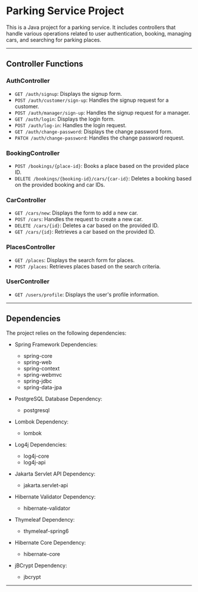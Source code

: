 # Parking Service Project
This is a Java project for a parking service. It includes controllers that handle various operations related to user authentication, booking, managing cars, and searching for parking places.
___
## Controller Functions

### AuthController

- `GET /auth/signup`: Displays the signup form.
- `POST /auth/customer/sign-up`: Handles the signup request for a customer.
- `POST /auth/manager/sign-up`: Handles the signup request for a manager.
- `GET /auth/login`: Displays the login form.
- `POST /auth/log-in`: Handles the login request.
- `GET /auth/change-password`: Displays the change password form.
- `PATCH /auth/change-password`: Handles the change password request.

### BookingController

- `POST /bookings/{place-id}`: Books a place based on the provided place ID.
- `DELETE /bookings/{booking-id}/cars/{car-id}`: Deletes a booking based on the provided booking and car IDs.

### CarController

- `GET /cars/new`: Displays the form to add a new car.
- `POST /cars`: Handles the request to create a new car.
- `DELETE /cars/{id}`: Deletes a car based on the provided ID.
- `GET /cars/{id}`: Retrieves a car based on the provided ID.

### PlacesController

- `GET /places`: Displays the search form for places.
- `POST /places`: Retrieves places based on the search criteria.

### UserController

- `GET /users/profile`: Displays the user's profile information.
___
## Dependencies
The project relies on the following dependencies:

- Spring Framework Dependencies:
    - spring-core
    - spring-web
    - spring-context
    - spring-webmvc
    - spring-jdbc
    - spring-data-jpa

- PostgreSQL Database Dependency:
    - postgresql

- Lombok Dependency:
    - lombok

- Log4j Dependencies:
    - log4j-core
    - log4j-api

- Jakarta Servlet API Dependency:
    - jakarta.servlet-api

- Hibernate Validator Dependency:
    - hibernate-validator

- Thymeleaf Dependency:
    - thymeleaf-spring6

- Hibernate Core Dependency:
    - hibernate-core

- jBCrypt Dependency:
    - jbcrypt
___
